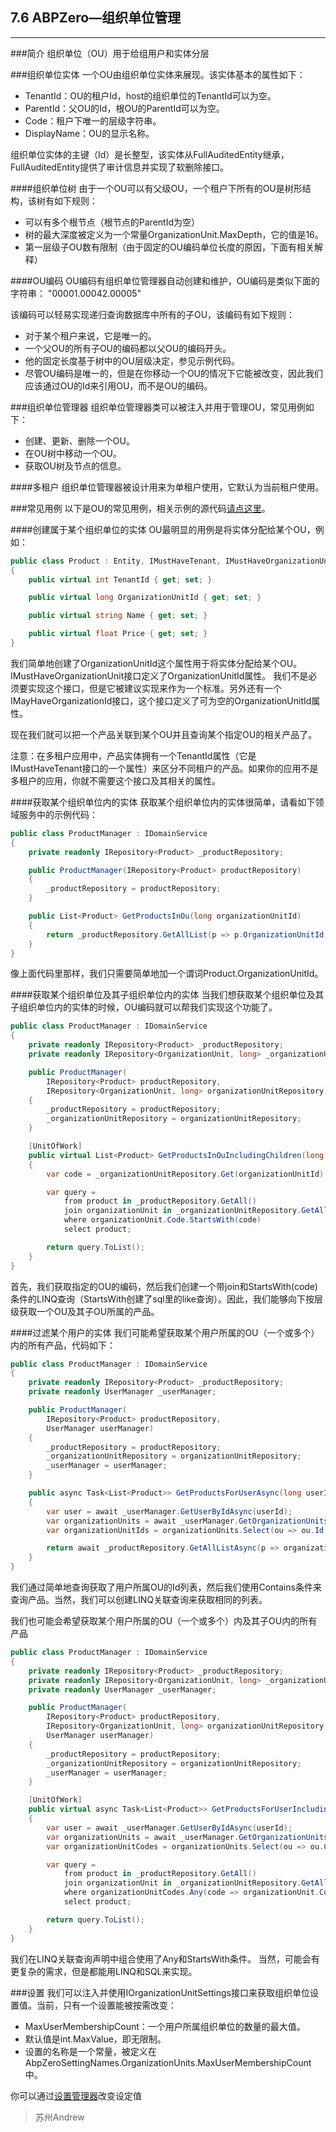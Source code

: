 ﻿## 7.6 ABPZero—组织单位管理
------------------------------
###简介
组织单位（OU）用于给组用户和实体分层

###组织单位实体
一个OU由组织单位实体来展现。该实体基本的属性如下：
+ TenantId：OU的租户Id，host的组织单位的TenantId可以为空。
+ ParentId：父OU的Id，根OU的ParentId可以为空。
+ Code：租户下唯一的层级字符串。
+ DisplayName：OU的显示名称。

组织单位实体的主键（Id）是长整型，该实体从FullAuditedEntity继承，FullAuditedEntity提供了审计信息并实现了软删除接口。

####组织单位树
由于一个OU可以有父级OU，一个租户下所有的OU是树形结构，该树有如下规则：
+ 可以有多个根节点（根节点的ParentId为空）
+ 树的最大深度被定义为一个常量OrganizationUnit.MaxDepth，它的值是16。
+ 第一层级子OU数有限制（由于固定的OU编码单位长度的原因，下面有相关解释）

####OU编码
OU编码有组织单位管理器自动创建和维护，OU编码是类似下面的字符串：
"00001.00042.00005"

该编码可以轻易实现递归查询数据库中所有的子OU，该编码有如下规则：
+ 对于某个租户来说，它是唯一的。
+ 一个父OU的所有子OU的编码都以父OU的编码开头。
+ 他的固定长度基于树中的OU层级决定，参见示例代码。
+ 尽管OU编码是唯一的，但是在你移动一个OU的情况下它能被改变，因此我们应该通过OU的Id来引用OU，而不是OU的编码。

###组织单位管理器
组织单位管理器类可以被注入并用于管理OU，常见用例如下：
+ 创建、更新、删除一个OU。
+ 在OU树中移动一个OU。
+ 获取OU树及节点的信息。

####多租户
组织单位管理器被设计用来为单租户使用，它默认为当前租户使用。

###常见用例
以下是OU的常见用例，相关示例的源代码[请点这里](https://github.com/aspnetboilerplate/aspnetboilerplate-samples/tree/master/OrganizationUnitsDemo)。

####创建属于某个组织单位的实体
OU最明显的用例是将实体分配给某个OU，例如：
```csharp
public class Product : Entity, IMustHaveTenant, IMustHaveOrganizationUnit
{
    public virtual int TenantId { get; set; }

    public virtual long OrganizationUnitId { get; set; }

    public virtual string Name { get; set; }

    public virtual float Price { get; set; }
}
```
我们简单地创建了OrganizationUnitId这个属性用于将实体分配给某个OU。IMustHaveOrganizationUnit接口定义了OrganizationUnitId属性。
我们不是必须要实现这个接口，但是它被建议实现来作为一个标准。另外还有一个IMayHaveOrganizationId接口，这个接口定义了可为空的OrganizationUnitId属性。

现在我们就可以把一个产品关联到某个OU并且查询某个指定OU的相关产品了。

注意：在多租户应用中，产品实体拥有一个TenantId属性（它是IMustHaveTenant接口的一个属性）来区分不同租户的产品。如果你的应用不是多租户的应用，你就不需要这个接口及其相关的属性。

####获取某个组织单位内的实体
获取某个组织单位内的实体很简单，请看如下领域服务中的示例代码：
```csharp
public class ProductManager : IDomainService
{
    private readonly IRepository<Product> _productRepository;

    public ProductManager(IRepository<Product> productRepository)
    {
        _productRepository = productRepository;
    }

    public List<Product> GetProductsInOu(long organizationUnitId)
    {
        return _productRepository.GetAllList(p => p.OrganizationUnitId == organizationUnitId);
    }
}
```
像上面代码里那样，我们只需要简单地加一个谓词Product.OrganizationUnitId。

####获取某个组织单位及其子组织单位内的实体
当我们想获取某个组织单位及其子组织单位内的实体的时候，OU编码就可以帮我们实现这个功能了。
```csharp
public class ProductManager : IDomainService
{
    private readonly IRepository<Product> _productRepository;
    private readonly IRepository<OrganizationUnit, long> _organizationUnitRepository;

    public ProductManager(
        IRepository<Product> productRepository, 
        IRepository<OrganizationUnit, long> organizationUnitRepository)
    {
        _productRepository = productRepository;
        _organizationUnitRepository = organizationUnitRepository;
    }

    [UnitOfWork]
    public virtual List<Product> GetProductsInOuIncludingChildren(long organizationUnitId)
    {
        var code = _organizationUnitRepository.Get(organizationUnitId).Code;

        var query =
            from product in _productRepository.GetAll()
            join organizationUnit in _organizationUnitRepository.GetAll() on product.OrganizationUnitId equals organizationUnit.Id
            where organizationUnit.Code.StartsWith(code)
            select product;

        return query.ToList();
    }
}
```
首先，我们获取指定的OU的编码，然后我们创建一个带join和StartsWith(code)条件的LINQ查询（StartsWith创建了sql里的like查询）。因此，我们能够向下按层级获取一个OU及其子OU所属的产品。

####过滤某个用户的实体
我们可能希望获取某个用户所属的OU（一个或多个）内的所有产品，代码如下：
```csharp
public class ProductManager : IDomainService
{
    private readonly IRepository<Product> _productRepository;
    private readonly UserManager _userManager;

    public ProductManager(
        IRepository<Product> productRepository, 
        UserManager userManager)
    {
        _productRepository = productRepository;
        _organizationUnitRepository = organizationUnitRepository;
        _userManager = userManager;
    }

    public async Task<List<Product>> GetProductsForUserAsync(long userId)
    {
        var user = await _userManager.GetUserByIdAsync(userId);
        var organizationUnits = await _userManager.GetOrganizationUnitsAsync(user);
        var organizationUnitIds = organizationUnits.Select(ou => ou.Id);

        return await _productRepository.GetAllListAsync(p => organizationUnitIds.Contains(p.OrganizationUnitId));
    }
}
```
我们通过简单地查询获取了用户所属OU的Id列表，然后我们使用Contains条件来查询产品。当然，我们可以创建LINQ关联查询来获取相同的列表。

我们也可能会希望获取某个用户所属的OU（一个或多个）内及其子OU内的所有产品
```csharp
public class ProductManager : IDomainService
{
    private readonly IRepository<Product> _productRepository;
    private readonly IRepository<OrganizationUnit, long> _organizationUnitRepository;
    private readonly UserManager _userManager;

    public ProductManager(
        IRepository<Product> productRepository, 
        IRepository<OrganizationUnit, long> organizationUnitRepository, 
        UserManager userManager)
    {
        _productRepository = productRepository;
        _organizationUnitRepository = organizationUnitRepository;
        _userManager = userManager;
    }

    [UnitOfWork]
    public virtual async Task<List<Product>> GetProductsForUserIncludingChildOusAsync(long userId)
    {
        var user = await _userManager.GetUserByIdAsync(userId);
        var organizationUnits = await _userManager.GetOrganizationUnitsAsync(user);
        var organizationUnitCodes = organizationUnits.Select(ou => ou.Code);

        var query =
            from product in _productRepository.GetAll()
            join organizationUnit in _organizationUnitRepository.GetAll() on product.OrganizationUnitId equals organizationUnit.Id
            where organizationUnitCodes.Any(code => organizationUnit.Code.StartsWith(code))
            select product;

        return query.ToList();
    }
}
```
我们在LINQ关联查询声明中组合使用了Any和StartsWith条件。
当然，可能会有更复杂的需求，但是都能用LINQ和SQL来实现。

 
###设置
我们可以注入并使用IOrganizationUnitSettings接口来获取组织单位设置值。当前，只有一个设置能被按需改变：
+ MaxUserMembershipCount：一个用户所属组织单位的数量的最大值。
+ 默认值是int.MaxValue，即无限制。
+ 设置的名称是一个常量，被定义在AbpZeroSettingNames.OrganizationUnits.MaxUserMembershipCount中。

你可以通过[设置管理器](https://github.com/ABPFrameWorkGroup/AbpDocument2Chinese/blob/master/Markdown/2.5%20ABP%E6%80%BB%E4%BD%93%E4%BB%8B%E7%BB%8D%E2%80%94%E8%AE%BE%E7%BD%AE%E7%AE%A1%E7%90%86.md)改变设定值

>苏州Andrew

